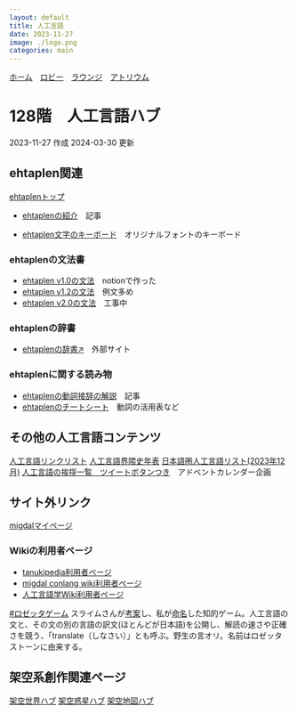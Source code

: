 ```yaml
---
layout: default
title: 人工言語
date: 2023-11-27
image: ./logo.png
categories: main
---
```

[ホーム](./index)　[ロビー](144)　[ラウンジ](159)　[アトリウム](160)
# 128階　人工言語ハブ
2023-11-27 作成
2024-03-30 更新

## ehtaplen関連
[ehtaplenトップ](177)
- [ehtaplenの紹介](174)　記事

- [ehtaplen文字のキーボード](49.html)　オリジナルフォントのキーボード
### ehtaplenの文法書
- [ehtaplen v1.0の文法](9)　notionで作った
- [ehtaplen v1.2の文法](178)　例文多め
- [ehtaplen v2.0の文法](183)　工事中
### ehtaplenの辞書
- [ehtaplenの辞書↗](https://zpdic.ziphil.com/dictionary/91)　外部サイト
### ehtaplenに関する読み物
- [ehtaplenの動詞接辞の解説](173)　記事
- [ehtaplenのチートシート](172)　動詞の活用表など

## その他の人工言語コンテンツ
[人工言語リンクリスト](170)
[人工言語界隈史年表](181)
[日本語圏人工言語リスト(2023年12月)](./conlangList/conlang)
[人工言語の挨拶一覧　ツイートボタンつき](42)　アドベントカレンダー企画

## サイト外リンク

[migdalマイページ](https://migdal.jp/mikanixonable)
### Wikiの利用者ページ
- [tanukipedia利用者ページ](https://tanukipedia.miraheze.org/wiki/%E5%88%A9%E7%94%A8%E8%80%85:Mikanixonable)
- [migdal conlang wiki利用者ページ](https://migdal.miraheze.org/wiki/%E5%88%A9%E7%94%A8%E8%80%85:Mikanixonable)
- [人工言語学Wiki利用者ページ](https://wiki.conlinguistics.jp/%E5%88%A9%E7%94%A8%E8%80%85:Mikanixonable)

[#ロゼッタゲーム](https://twitter.com/search?q=%23%E3%83%AD%E3%82%BC%E3%83%83%E3%82%BF%E3%82%B2%E3%83%BC%E3%83%A0&src=typed_query&f=live)
スライムさんが[考案](https://twitter.com/slaimsan/status/895593226752581633)し、私が[命名](https://twitter.com/Mikanixonable/status/895597357575749632)した知的ゲーム。人工言語の文と、その文の別の言語の訳文(ほとんどが日本語)を公開し、解読の速さや正確さを競う、「translate（しなさい）」とも呼ぶ。野生の言オリ。名前はロゼッタストーンに由来する。

## 架空系創作関連ページ
[架空世界ハブ](166)
[架空惑星ハブ](136)
[架空地図ハブ](162)



